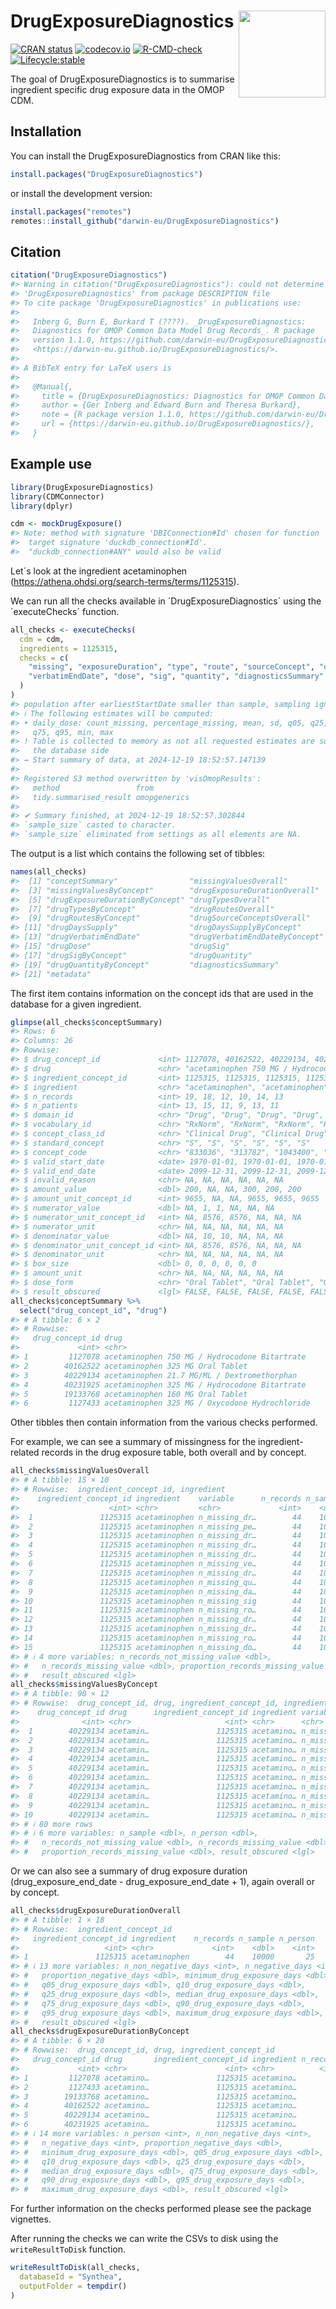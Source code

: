 
<!-- README.md is generated from README.Rmd. Please edit that file -->

# DrugExposureDiagnostics <img src='man/figures/DrugExposureDiagnostics.png' align="right" width="139"/>

<!-- badges: start -->

[![CRAN
status](https://www.r-pkg.org/badges/version/DrugExposureDiagnostics)](https://CRAN.R-project.org/package=DrugExposureDiagnostics)
[![codecov.io](https://codecov.io/github/darwin-eu/DrugExposureDiagnostics/coverage.svg?branch=main)](https://app.codecov.io/github/darwin-eu/DrugExposureDiagnostics?branch=main)
[![R-CMD-check](https://github.com/darwin-eu/DrugExposureDiagnostics/workflows/R-CMD-check/badge.svg)](https://github.com/darwin-eu/DrugExposureDiagnostics/actions)
[![Lifecycle:stable](https://img.shields.io/badge/lifecycle-stable-brightgreen.svg)](https://lifecycle.r-lib.org/articles/stages.html#stable)
<!-- badges: end -->

The goal of DrugExposureDiagnostics is to summarise ingredient specific
drug exposure data in the OMOP CDM.

## Installation

You can install the DrugExposureDiagnostics from CRAN like this:

``` r
install.packages("DrugExposureDiagnostics")
```

or install the development version:

``` r
install.packages("remotes")
remotes::install_github("darwin-eu/DrugExposureDiagnostics")
```

## Citation

``` r
citation("DrugExposureDiagnostics")
#> Warning in citation("DrugExposureDiagnostics"): could not determine year for
#> 'DrugExposureDiagnostics' from package DESCRIPTION file
#> To cite package 'DrugExposureDiagnostics' in publications use:
#> 
#>   Inberg G, Burn E, Burkard T (????). _DrugExposureDiagnostics:
#>   Diagnostics for OMOP Common Data Model Drug Records_. R package
#>   version 1.1.0, https://github.com/darwin-eu/DrugExposureDiagnostics,
#>   <https://darwin-eu.github.io/DrugExposureDiagnostics/>.
#> 
#> A BibTeX entry for LaTeX users is
#> 
#>   @Manual{,
#>     title = {DrugExposureDiagnostics: Diagnostics for OMOP Common Data Model Drug Records},
#>     author = {Ger Inberg and Edward Burn and Theresa Burkard},
#>     note = {R package version 1.1.0, https://github.com/darwin-eu/DrugExposureDiagnostics},
#>     url = {https://darwin-eu.github.io/DrugExposureDiagnostics/},
#>   }
```

## Example use

``` r
library(DrugExposureDiagnostics)
library(CDMConnector)
library(dplyr)
```

``` r
cdm <- mockDrugExposure()
#> Note: method with signature 'DBIConnection#Id' chosen for function 'dbExistsTable',
#>  target signature 'duckdb_connection#Id'.
#>  "duckdb_connection#ANY" would also be valid
```

Let´s look at the ingredient acetaminophen
(<https://athena.ohdsi.org/search-terms/terms/1125315>).

We can run all the checks available in ´DrugExposureDiagnostics´ using
the ´executeChecks´ function.

``` r
all_checks <- executeChecks(
  cdm = cdm,
  ingredients = 1125315,
  checks = c(
    "missing", "exposureDuration", "type", "route", "sourceConcept", "daysSupply",
    "verbatimEndDate", "dose", "sig", "quantity", "diagnosticsSummary"
  )
)
#> population after earliestStartDate smaller than sample, sampling ignored
#> ℹ The following estimates will be computed:
#> • daily_dose: count_missing, percentage_missing, mean, sd, q05, q25, median,
#>   q75, q95, min, max
#> ! Table is collected to memory as not all requested estimates are supported on
#>   the database side
#> → Start summary of data, at 2024-12-19 18:52:57.147139
#> 
#> Registered S3 method overwritten by 'visOmopResults':
#>   method                 from        
#>   tidy.summarised_result omopgenerics
#> 
#> ✔ Summary finished, at 2024-12-19 18:52:57.302844
#> `sample_size` casted to character.
#> `sample_size` eliminated from settings as all elements are NA.
```

The output is a list which contains the following set of tibbles:

``` r
names(all_checks)
#>  [1] "conceptSummary"                "missingValuesOverall"         
#>  [3] "missingValuesByConcept"        "drugExposureDurationOverall"  
#>  [5] "drugExposureDurationByConcept" "drugTypesOverall"             
#>  [7] "drugTypesByConcept"            "drugRoutesOverall"            
#>  [9] "drugRoutesByConcept"           "drugSourceConceptsOverall"    
#> [11] "drugDaysSupply"                "drugDaysSupplyByConcept"      
#> [13] "drugVerbatimEndDate"           "drugVerbatimEndDateByConcept" 
#> [15] "drugDose"                      "drugSig"                      
#> [17] "drugSigByConcept"              "drugQuantity"                 
#> [19] "drugQuantityByConcept"         "diagnosticsSummary"           
#> [21] "metadata"
```

The first item contains information on the concept ids that are used in
the database for a given ingredient.

``` r
glimpse(all_checks$conceptSummary)
#> Rows: 6
#> Columns: 26
#> Rowwise: 
#> $ drug_concept_id             <int> 1127078, 40162522, 40229134, 40231925, 191…
#> $ drug                        <chr> "acetaminophen 750 MG / Hydrocodone Bitart…
#> $ ingredient_concept_id       <int> 1125315, 1125315, 1125315, 1125315, 112531…
#> $ ingredient                  <chr> "acetaminophen", "acetaminophen", "acetami…
#> $ n_records                   <int> 19, 18, 12, 10, 14, 13
#> $ n_patients                  <int> 13, 15, 11, 9, 13, 11
#> $ domain_id                   <chr> "Drug", "Drug", "Drug", "Drug", "Drug", "D…
#> $ vocabulary_id               <chr> "RxNorm", "RxNorm", "RxNorm", "RxNorm", "R…
#> $ concept_class_id            <chr> "Clinical Drug", "Clinical Drug", "Clinica…
#> $ standard_concept            <chr> "S", "S", "S", "S", "S", "S"
#> $ concept_code                <chr> "833036", "313782", "1043400", "857005", "…
#> $ valid_start_date            <date> 1970-01-01, 1970-01-01, 1970-01-01, 1970-0…
#> $ valid_end_date              <date> 2099-12-31, 2099-12-31, 2099-12-31, 2099-1…
#> $ invalid_reason              <chr> NA, NA, NA, NA, NA, NA
#> $ amount_value                <dbl> 200, NA, NA, 300, 200, 200
#> $ amount_unit_concept_id      <int> 9655, NA, NA, 9655, 9655, 9655
#> $ numerator_value             <dbl> NA, 1, 1, NA, NA, NA
#> $ numerator_unit_concept_id   <int> NA, 8576, 8576, NA, NA, NA
#> $ numerator_unit              <chr> NA, NA, NA, NA, NA, NA
#> $ denominator_value           <dbl> NA, 10, 10, NA, NA, NA
#> $ denominator_unit_concept_id <int> NA, 8576, 8576, NA, NA, NA
#> $ denominator_unit            <chr> NA, NA, NA, NA, NA, NA
#> $ box_size                    <dbl> 0, 0, 0, 0, 0, 0
#> $ amount_unit                 <chr> NA, NA, NA, NA, NA, NA
#> $ dose_form                   <chr> "Oral Tablet", "Oral Tablet", "Oral Tablet…
#> $ result_obscured             <lgl> FALSE, FALSE, FALSE, FALSE, FALSE, FALSE
all_checks$conceptSummary %>%
  select("drug_concept_id", "drug")
#> # A tibble: 6 × 2
#> # Rowwise: 
#>   drug_concept_id drug                                          
#>             <int> <chr>                                         
#> 1         1127078 acetaminophen 750 MG / Hydrocodone Bitartrate 
#> 2        40162522 acetaminophen 325 MG Oral Tablet              
#> 3        40229134 acetaminophen 21.7 MG/ML / Dextromethorphan   
#> 4        40231925 acetaminophen 325 MG / Hydrocodone Bitartrate 
#> 5        19133768 acetaminophen 160 MG Oral Tablet              
#> 6         1127433 acetaminophen 325 MG / Oxycodone Hydrochloride
```

Other tibbles then contain information from the various checks
performed.

For example, we can see a summary of missingness for the
ingredient-related records in the drug exposure table, both overall and
by concept.

``` r
all_checks$missingValuesOverall
#> # A tibble: 15 × 10
#> # Rowwise:  ingredient_concept_id, ingredient
#>    ingredient_concept_id ingredient    variable      n_records n_sample n_person
#>                    <int> <chr>         <chr>             <int>    <dbl>    <dbl>
#>  1               1125315 acetaminophen n_missing_dr…        44    10000       25
#>  2               1125315 acetaminophen n_missing_pe…        44    10000       25
#>  3               1125315 acetaminophen n_missing_dr…        44    10000       25
#>  4               1125315 acetaminophen n_missing_dr…        44    10000       25
#>  5               1125315 acetaminophen n_missing_dr…        44    10000       25
#>  6               1125315 acetaminophen n_missing_ve…        44    10000       25
#>  7               1125315 acetaminophen n_missing_dr…        44    10000       25
#>  8               1125315 acetaminophen n_missing_qu…        44    10000       25
#>  9               1125315 acetaminophen n_missing_da…        44    10000       25
#> 10               1125315 acetaminophen n_missing_sig        44    10000       25
#> 11               1125315 acetaminophen n_missing_ro…        44    10000       25
#> 12               1125315 acetaminophen n_missing_dr…        44    10000       25
#> 13               1125315 acetaminophen n_missing_dr…        44    10000       25
#> 14               1125315 acetaminophen n_missing_ro…        44    10000       25
#> 15               1125315 acetaminophen n_missing_do…        44    10000       25
#> # ℹ 4 more variables: n_records_not_missing_value <dbl>,
#> #   n_records_missing_value <dbl>, proportion_records_missing_value <dbl>,
#> #   result_obscured <lgl>
all_checks$missingValuesByConcept
#> # A tibble: 90 × 12
#> # Rowwise:  drug_concept_id, drug, ingredient_concept_id, ingredient
#>    drug_concept_id drug      ingredient_concept_id ingredient variable n_records
#>              <int> <chr>                     <int> <chr>      <chr>        <int>
#>  1        40229134 acetamin…               1125315 acetamino… n_missi…         6
#>  2        40229134 acetamin…               1125315 acetamino… n_missi…         6
#>  3        40229134 acetamin…               1125315 acetamino… n_missi…         6
#>  4        40229134 acetamin…               1125315 acetamino… n_missi…         6
#>  5        40229134 acetamin…               1125315 acetamino… n_missi…         6
#>  6        40229134 acetamin…               1125315 acetamino… n_missi…         6
#>  7        40229134 acetamin…               1125315 acetamino… n_missi…         6
#>  8        40229134 acetamin…               1125315 acetamino… n_missi…         6
#>  9        40229134 acetamin…               1125315 acetamino… n_missi…         6
#> 10        40229134 acetamin…               1125315 acetamino… n_missi…         6
#> # ℹ 80 more rows
#> # ℹ 6 more variables: n_sample <dbl>, n_person <dbl>,
#> #   n_records_not_missing_value <dbl>, n_records_missing_value <dbl>,
#> #   proportion_records_missing_value <dbl>, result_obscured <lgl>
```

Or we can also see a summary of drug exposure duration
(drug_exposure_end_date - drug_exposure_end_date + 1), again overall or
by concept.

``` r
all_checks$drugExposureDurationOverall
#> # A tibble: 1 × 18
#> # Rowwise:  ingredient_concept_id
#>   ingredient_concept_id ingredient    n_records n_sample n_person
#>                   <int> <chr>             <int>    <dbl>    <int>
#> 1               1125315 acetaminophen        44    10000       25
#> # ℹ 13 more variables: n_non_negative_days <int>, n_negative_days <int>,
#> #   proportion_negative_days <dbl>, minimum_drug_exposure_days <dbl>,
#> #   q05_drug_exposure_days <dbl>, q10_drug_exposure_days <dbl>,
#> #   q25_drug_exposure_days <dbl>, median_drug_exposure_days <dbl>,
#> #   q75_drug_exposure_days <dbl>, q90_drug_exposure_days <dbl>,
#> #   q95_drug_exposure_days <dbl>, maximum_drug_exposure_days <dbl>,
#> #   result_obscured <lgl>
all_checks$drugExposureDurationByConcept
#> # A tibble: 6 × 20
#> # Rowwise:  drug_concept_id, drug, ingredient_concept_id
#>   drug_concept_id drug       ingredient_concept_id ingredient n_records n_sample
#>             <int> <chr>                      <int> <chr>          <int>    <dbl>
#> 1         1127078 acetamino…               1125315 acetamino…         8    10000
#> 2         1127433 acetamino…               1125315 acetamino…         8    10000
#> 3        19133768 acetamino…               1125315 acetamino…         8    10000
#> 4        40162522 acetamino…               1125315 acetamino…        12    10000
#> 5        40229134 acetamino…               1125315 acetamino…         6    10000
#> 6        40231925 acetamino…               1125315 acetamino…        NA       NA
#> # ℹ 14 more variables: n_person <int>, n_non_negative_days <int>,
#> #   n_negative_days <int>, proportion_negative_days <dbl>,
#> #   minimum_drug_exposure_days <dbl>, q05_drug_exposure_days <dbl>,
#> #   q10_drug_exposure_days <dbl>, q25_drug_exposure_days <dbl>,
#> #   median_drug_exposure_days <dbl>, q75_drug_exposure_days <dbl>,
#> #   q90_drug_exposure_days <dbl>, q95_drug_exposure_days <dbl>,
#> #   maximum_drug_exposure_days <dbl>, result_obscured <lgl>
```

For further information on the checks performed please see the package
vignettes.

After running the checks we can write the CSVs to disk using the
`writeResultToDisk` function.

``` r
writeResultToDisk(all_checks,
  databaseId = "Synthea",
  outputFolder = tempdir()
)
```
